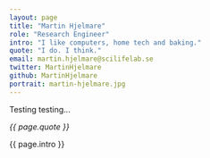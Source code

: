 ```yaml
---
layout: page
title: "Martin Hjelmare"
role: "Research Engineer"
intro: "I like computers, home tech and baking."
quote: "I do. I think."
email: martin.hjelmare@scilifelab.se
twitter: MartinHjelmare
github: MartinHjelmare
portrait: martin-hjelmare.jpg
---
```


Testing testing...

<p><i>{{ page.quote }}</i></p>
<p>{{ page.intro }}</p>

